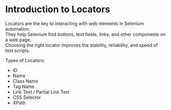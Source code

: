 # Introduction to Locators

Locators are the key to interacting with web elements in Selenium automation.  
They help Selenium find buttons, text fields, links, and other components on a web page.  
Choosing the right locator improves the stability, reliability, and speed of test scripts.

Types of Locators:
- ID
- Name
- Class Name
- Tag Name
- Link Text / Partial Link Text
- CSS Selector
- XPath
